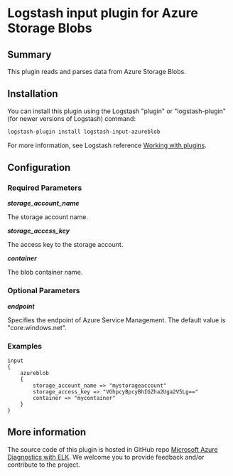 # Logstash input plugin for Azure Storage Blobs

## Summary
This plugin reads and parses data from Azure Storage Blobs.

## Installation
You can install this plugin using the Logstash "plugin" or "logstash-plugin" (for newer versions of Logstash) command:
```sh
logstash-plugin install logstash-input-azureblob
```
For more information, see Logstash reference [Working with plugins](https://www.elastic.co/guide/en/logstash/current/working-with-plugins.html).

## Configuration
### Required Parameters
__*storage_account_name*__

The storage account name.

__*storage_access_key*__

The access key to the storage account.

__*container*__

The blob container name.

### Optional Parameters
__*endpoint*__

Specifies the endpoint of Azure Service Management. The default value is "core.windows.net". 

### Examples
```
input
{
    azureblob
    {
        storage_account_name => "mystorageaccount"
        storage_access_key => "VGhpcyBpcyBhIGZha2Uga2V5Lg=="
        container => "mycontainer"
    }
}
```

## More information
The source code of this plugin is hosted in GitHub repo [Microsoft Azure Diagnostics with ELK](https://github.com/Azure/azure-diagnostics-tools). We welcome you to provide feedback and/or contribute to the project.